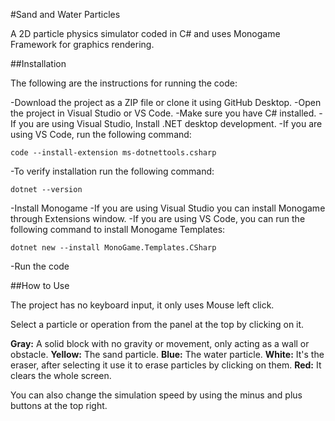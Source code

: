 #Sand and Water Particles

A 2D particle physics simulator coded in C# and uses Monogame Framework for graphics rendering.

##Installation

The following are the instructions for running the code:

-Download the project as a ZIP file or clone it using GitHub Desktop.
-Open the project in Visual Studio or VS Code.
-Make sure you have C# installed.
  -If you are using Visual Studio, Install .NET desktop development.
  -If you are using VS Code, run the following command:
  ```
  code --install-extension ms-dotnettools.csharp
  ```
  -To verify installation run the following command:
  ```
  dotnet --version
  ```
-Install Monogame
  -If you are using Visual Studio you can install Monogame through Extensions window.
  -If you are using VS Code, you can run the following command to install Monogame Templates:
  ```
  dotnet new --install MonoGame.Templates.CSharp
  ```
-Run the code

##How to Use

The project has no keyboard input, it only uses Mouse left click.

Select a particle or operation from the panel at the top by clicking on it.

**Gray:** A solid block with no gravity or movement, only acting as a wall or obstacle. 
**Yellow:** The sand particle.
**Blue:** The water particle.
**White:** It's the eraser, after selecting it use it to erase particles by clicking on them.
**Red:** It clears the whole screen.

You can also change the simulation speed by using the minus and plus buttons at the top right.
